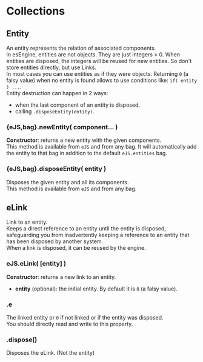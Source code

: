 Collections
===========


## Entity

An entity represents the relation of associated components.  
In esEngine, entities are not objects. They are just integers > 0.  When entities are disposed, the integers will be reused for new entities.  So don't store entities directly, but use Links.  
In most cases you can use entities as if they were objects. Returning `0` (a falsy value) when no entity is found allows to use conditions like: `if( entity ) ...`.  
Entity destruction can happen in 2 ways:
- when the last component of an entity is disposed.
- calling `.disposeEntity(entity)`.

### {eJS,bag}.newEntity( component... )
**Constructor**: returns a new entity with the given components.  
This method is available from `eJS` and from any bag. It will automatically add the entity to that bag in addition to the default `eJS.entities` bag.

### {eJS,bag}.disposeEntity( entity )
Disposes the given entity and all its components.  
This method is available from `eJS` and from any bag.


## eLink

Link to an entity.  
Keeps a direct reference to an entity until the entity is disposed, safeguarding you from inadvertently keeping a reference to an entity that has been disposed by another system.  
When a link is disposed, it can be reused by the engine.

### eJS.eLink( [entity] )
**Constructor**: returns a new link to an entity.
- **entity** (optional): the initial entity. By default it is `0` (a falsy value).

### .e
The linked entity or `0` if not linked or if the entity was disposed.  
You should directly read and write to this property.

### .dispose()
Disposes the eLink. (Not the entity)
